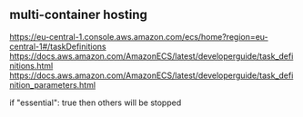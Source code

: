 
## multi-container hosting
https://eu-central-1.console.aws.amazon.com/ecs/home?region=eu-central-1#/taskDefinitions
https://docs.aws.amazon.com/AmazonECS/latest/developerguide/task_definitions.html
https://docs.aws.amazon.com/AmazonECS/latest/developerguide/task_definition_parameters.html

if "essential": true then others will be stopped
